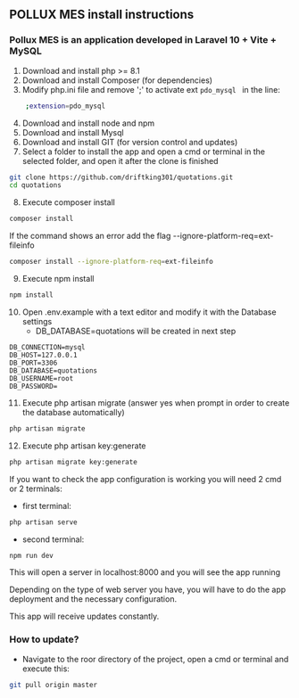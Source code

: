 ## POLLUX MES install instructions

### Pollux MES is an application developed in Laravel 10 + Vite + MySQL

1. Download and install php >= 8.1
2. Download and install Composer (for dependencies)
3. Modify php.ini file and remove ';' to activate ext ```pdo_mysql ``` in the line:
```bash
    ;extension=pdo_mysql
```
4. Download and install node and npm 
5. Download and install Mysql
6. Download and install GIT (for version control and updates)
7. Select a folder to install the app and open a cmd or terminal in the selected folder, and open it after the clone is finished
```bash
git clone https://github.com/driftking301/quotations.git
cd quotations
```
8. Execute composer install 
```bash
composer install
```
If the command shows an error add the flag --ignore-platform-req=ext-fileinfo

```bash
composer install --ignore-platform-req=ext-fileinfo
```
9. Execute npm install
```bash
npm install
```
10. Open .env.example with a text editor and modify it with the Database settings
    - DB_DATABASE=quotations will be created in next step
```
DB_CONNECTION=mysql
DB_HOST=127.0.0.1
DB_PORT=3306
DB_DATABASE=quotations
DB_USERNAME=root
DB_PASSWORD=
```
11. Execute php artisan migrate (answer yes when prompt in order to create the database automatically)
```bash
php artisan migrate
```
12. Execute php artisan key:generate
```bash
php artisan migrate key:generate
```

If you want to check the app configuration is working you will need 2 cmd or 2 terminals:
- first terminal:
```bash
php artisan serve
```
- second terminal:
```bash
npm run dev
```
This will open a server in localhost:8000 and you will see the app running

Depending on the type of web server you have, you will have to do the app deployment and the necessary configuration.

This app will receive updates constantly.
### How to update?
- Navigate to the roor directory of the project, open a cmd or terminal and execute this:
```bash
git pull origin master
```
